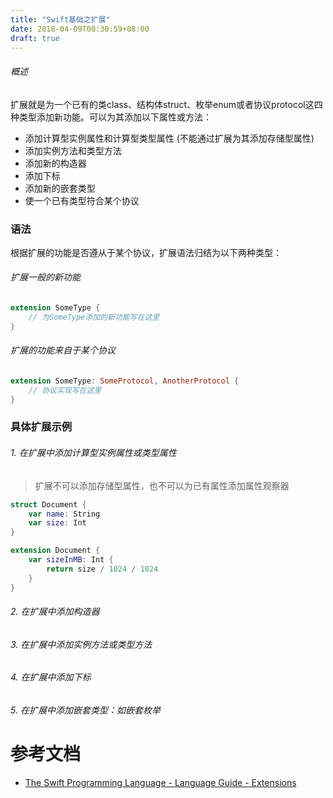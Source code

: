```yaml
---
title: "Swift基础之扩展"
date: 2018-04-09T00:30:59+08:00
draft: true
---
```


###### 概述
扩展就是为一个已有的类class、结构体struct、枚举enum或者协议protocol这四种类型添加新功能。可以为其添加以下属性或方法：
* 添加计算型实例属性和计算型类型属性 (不能通过扩展为其添加存储型属性)
* 添加实例方法和类型方法
* 添加新的构造器
* 添加下标
* 添加新的嵌套类型
* 使一个已有类型符合某个协议

### 语法
根据扩展的功能是否遵从于某个协议，扩展语法归结为以下两种类型：

###### 扩展一般的新功能
```swift
extension SomeType {
    // 为SomeType添加的新功能写在这里
}
```

###### 扩展的功能来自于某个协议
```swift
extension SomeType: SomeProtocol, AnotherProtocol {
    // 协议实现写在这里
}
```

### 具体扩展示例

###### 1. 在扩展中添加计算型实例属性或类型属性
> 扩展不可以添加存储型属性，也不可以为已有属性添加属性观察器

```swift
struct Document {
    var name: String
    var size: Int
}

extension Document {
    var sizeInMB: Int {
        return size / 1024 / 1024
    }
}
```

###### 2. 在扩展中添加构造器


###### 3. 在扩展中添加实例方法或类型方法

###### 4. 在扩展中添加下标

###### 5. 在扩展中添加嵌套类型：如嵌套枚举

# 参考文档
- [The Swift Programming Language - Language Guide - Extensions][swift-extensions]

[swift-extensions]: https://developer.apple.com/library/content/documentation/Swift/Conceptual/Swift_Programming_Language/Extensions.html